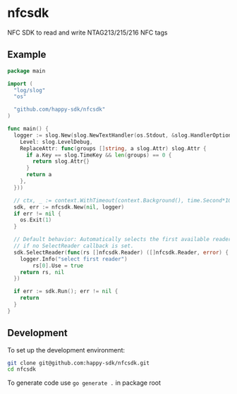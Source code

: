 # nfcsdk

NFC SDK to read and write NTAG213/215/216 NFC tags 

## Example

```go
package main

import (
  "log/slog"
  "os"

  "github.com/happy-sdk/nfcsdk"
)

func main() {
  logger := slog.New(slog.NewTextHandler(os.Stdout, &slog.HandlerOptions{
    Level: slog.LevelDebug,
    ReplaceAttr: func(groups []string, a slog.Attr) slog.Attr {
      if a.Key == slog.TimeKey && len(groups) == 0 {
        return slog.Attr{}
      }
      return a
    },
  }))

  // ctx, _ := context.WithTimeout(context.Background(), time.Second*10)
  sdk, err := nfcsdk.New(nil, logger)
  if err != nil {
    os.Exit(1)
  }

  // Default behavior: Automatically selects the first available reader 
  // if no SelectReader callback is set.
  sdk.SelectReader(func(rs []nfcsdk.Reader) ([]nfcsdk.Reader, error) {
    logger.Info("select first reader")
		rs[0].Use = true
    return rs, nil
  })

  if err := sdk.Run(); err != nil {
    return
  }
}

```

## Development

To set up the development environment:

```bash
git clone git@github.com:happy-sdk/nfcsdk.git
cd nfcsdk
```

To generate code use `go generate .` in package root